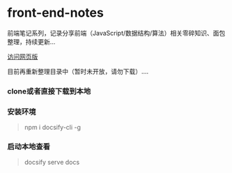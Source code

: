 # front-end-notes
前端笔记系列，记录分享前端（JavaScript/数据结构/算法）相关零碎知识、面包整理，持续更新... 

[访问网页版](https://hongqingcao.github.io/front-end-notes/#/)

目前再重新整理目录中（暂时未开放，请勿下载）....

### clone或者直接下载到本地

### 安装环境
> npm i docsify-cli -g

### 启动本地查看
> docsify serve docs

